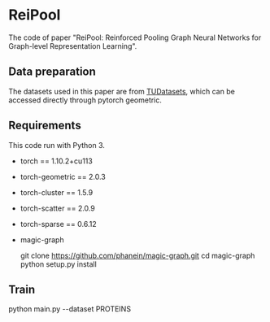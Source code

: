 # ReiPool

The code of paper "ReiPool: Reinforced Pooling Graph Neural Networks for Graph-level Representation Learning".

## Data preparation

The datasets used in this paper are from [TUDatasets](https://chrsmrrs.github.io/datasets/docs/datasets/), which can be accessed directly through pytorch geometric.

## Requirements

This code run with Python 3.
* torch == 1.10.2+cu113
* torch-geometric == 2.0.3
* torch-cluster == 1.5.9
* torch-scatter == 2.0.9
* torch-sparse == 0.6.12
* magic-graph
    
    git clone https://github.com/phanein/magic-graph.git
    cd magic-graph
    python setup.py install

## Train

python main.py --dataset PROTEINS
